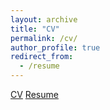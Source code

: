 ```yaml
---
layout: archive
title: "CV"
permalink: /cv/
author_profile: true
redirect_from:
  - /resume
---
```


[CV](https://wanchichen.github.io/pdf/PhD_cv.pdf)
[Resume](https://wanchichen.github.io/pdf/PhD_resume-1.pdf)
